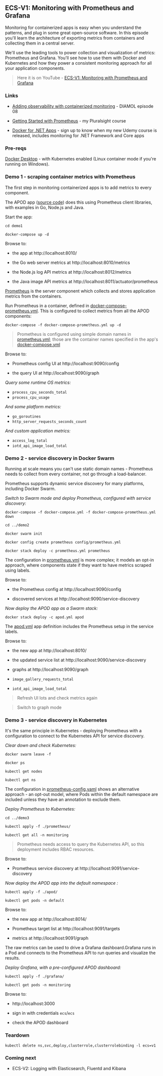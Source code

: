 ## ECS-V1: Monitoring with Prometheus and Grafana

Monitoring for containerized apps is easy when you understand the patterns, and plug in some great open-source software. In this episode you'll learn the architecture of exporting metrics from containers and collecting them in a central server.

We'll use the leading tools to power collection and visualization of metrics: Prometheus and Grafana. You'll see how to use them with Docker and Kubernetes and how they power a consistent monitoring approach for all your application components.

> Here it is on YouTube - [ECS-V1: Monitoring with Prometheus and Grafana](https://youtu.be/JlescH2xFok)

### Links

* [Adding observability with containerized monitoring](https://youtu.be/6BcoR79AOas) - DIAMOL episode 08

* [Getting Started with Prometheus](https://app.pluralsight.com/library/courses/getting-started-prometheus/table-of-contents) - my Pluralsight course

* [Docker for .NET Apps](http://eepurl.com/hji6Hb) - sign up to know when my new Udemy course is released, includes monitoring for .NET Framework and Core apps

### Pre-reqs

[Docker Desktop](https://www.docker.com/products/docker-desktop) - with Kubernetes enabled (Linux container mode if you're running on Windows).

### Demo 1 - scraping container metrics with Prometheus

The first step in monitoring containerized apps is to add metrics to every component. 

The APOD app ([source code](https://github.com/sixeyed/kiamol/tree/master/ch14/docker-images)) does this using Prometheus client libraries, with examples in Go, Node.js and Java.

Start the app:

```
cd demo1

docker-compose up -d
```

Browse to:

- the app at http://localhost:8010/

- the Go web server metrics at http://localhost:8010/metrics

- the Node.js log API metrics at http://localhost:8012/metrics

- the Java image API metrics at http://localhost:8011/actuator/prometheus


[Prometheus](https://prometheus.io) is the server component which collects and stores application metrics from the containers.

Run Prometheus in a container, defined in [docker-compose-prometheus.yml](demo1/docker-compose-prometheus.yml). This is configured to collect metrics from all the APOD components:

```
docker-compose -f docker-compose-prometheus.yml up -d
```

> Prometheus is configured using simple domain names in [prometheus.yml](demo1/config/prometheus.yml); those are the container names specified in the app's [docker-compose.yml](demo1/docker-compose.yml)

Browse to:

- Prometheus config UI at http://localhost:9090/config

- the query UI at http://localhost:9090/graph

_Query some runtime OS metrics:_

- `process_cpu_seconds_total`
- `process_cpu_usage`

_And some platform metrics:_

- `go_goroutines`
- `http_server_requests_seconds_count`

_And custom application metrics:_

- `access_log_total`
- `iotd_api_image_load_total`

### Demo 2 - service discovery in Docker Swarm

Running at scale means you can't use static domain names - Prometheus needs to collect from every container, not go through a load-balancer.

Prometheus supports dynamic service discovery for many platforms, including Docker Swarm.

_Switch to Swarm mode and deploy Prometheus, configured with service discovery:_

```
docker-compose -f docker-compose.yml -f docker-compose-prometheus.yml down

cd ../demo2

docker swarm init

docker config create prometheus config/prometheus.yml

docker stack deploy -c prometheus.yml prometheus
```

The configuration in [prometheus.yml](demo2/config/prometheus.yml) is more complex; it models an opt-in approach, where components state if they want to have metrics scraped using labels.

Browse to:

- the Prometheus config at http://localhost:9090/config

- discovered services at http://localhost:9090/service-discovery

_Now deploy the APOD app as a Swarm stack:_

```
docker stack deploy -c apod.yml apod
```

The [apod.yml](demo2/apod.yml) app definition includes the Prometheus setup in the service labels.

Browse to:

- the new app at http://localhost:8010/

- the updated service list at http://localhost:9090/service-discovery

- graphs at http://localhost:9090/graph

- `image_gallery_requests_total`
- `iotd_api_image_load_total`

> Refresh UI lots and check metrics again

> Switch to graph mode

### Demo 3 - service discovery in Kubernetes

It's the same principle in Kubernetes - deploying Prometheus with a configuration to connect to the Kubernetes API for service discovery.

_Clear down and check Kubernetes:_

```
docker swarm leave -f

docker ps 

kubectl get nodes

kubectl get ns
```

The configuration in [prometheus-config.yaml](demo3\prometheus\prometheus-config.yaml) shows an alternative approach - an opt-out model, where Pods within the default namespace are included unless they have an annotation to exclude them.

_Deploy Prometheus to Kubernetes:_


```
cd ../demo3

kubectl apply -f ./prometheus/

kubectl get all -n monitoring
```

> Prometheus needs access to query the Kubernetes API, so this deployment includes RBAC resources.

Browse to:

- Prometheus service discovery at http://localhost:9091/service-discovery


_Now deploy the APOD app into the default namespace :_

```
kubectl apply -f ./apod/

kubectl get pods -n default
```

Browse to:

- the new app at http://localhost:8014/

- Prometheus target list at http://localhost:9091/targets

- metrics at http://localhost:9091/graph

The raw metrics can be used to drive a Grafana dashboard.Grafana runs in a Pod and connects to the Prometheus API to run queries and visualize the results.

_Deploy Grafana, with a pre-configured APOD dashboard:_

```
kubectl apply -f ./grafana/

kubectl get pods -n monitoring
```

Browse to:

- http://localhost:3000

- sign in with credentials `ecs`/`ecs`

- check the APOD dashboard

### Teardown

```
kubectl delete ns,svc,deploy,clusterrole,clusterrolebinding -l ecs=v1
```

### Coming next

* ECS-V2: Logging with Elasticsearch, Fluentd and Kibana